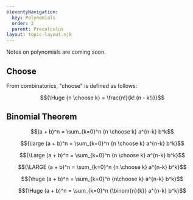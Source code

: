 ```yaml
---
eleventyNavigation:
  key: Polynomials
  order: 2
  parent: Precalculus
layout: topic-layout.njk
---
```


Notes on polynomials are coming soon.

## Choose

From combinatorics, "choose" is defined as follows:

$${\Huge {n \choose k} = \frac{n!}{k! (n - k!)}}$$

## Binomial Theorem

$$(a + b)^n = \sum_{k=0}^n {n \choose k} a^{n-k} b^k$$

$${\large (a + b)^n = \sum_{k=0}^n {n \choose k} a^{n-k} b^k}$$

$${\Large (a + b)^n = \sum_{k=0}^n {n \choose k} a^{n-k} b^k}$$

$${\LARGE (a + b)^n = \sum_{k=0}^n {n \choose k} a^{n-k} b^k}$$

$${\huge (a + b)^n = \sum_{k=0}^n {n\choose k} a^{n-k} b^k}$$

$${\Huge (a + b)^n = \sum_{k=0}^n {\binom{n}{k}} a^{n-k} b^k}$$
